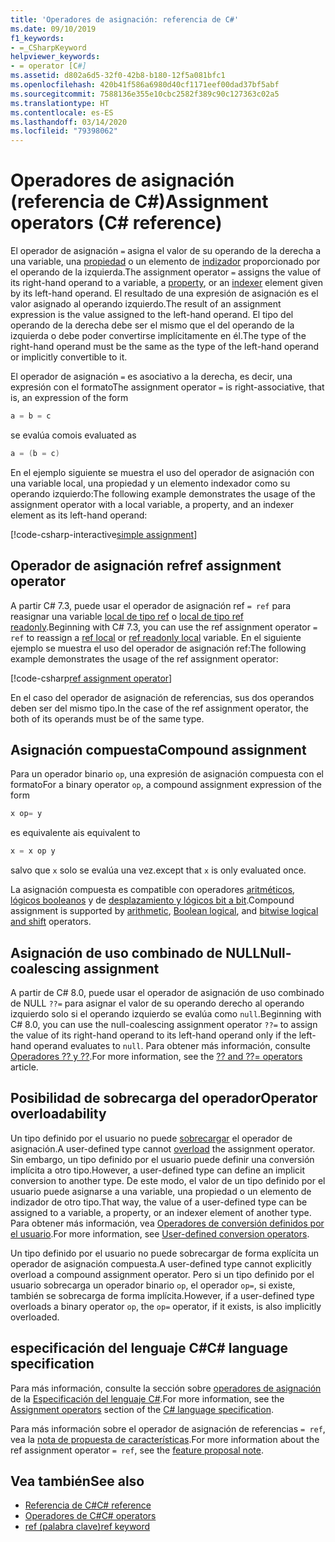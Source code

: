 ```yaml
---
title: 'Operadores de asignación: referencia de C#'
ms.date: 09/10/2019
f1_keywords:
- =_CSharpKeyword
helpviewer_keywords:
- = operator [C#]
ms.assetid: d802a6d5-32f0-42b8-b180-12f5a081bfc1
ms.openlocfilehash: 420b41f586a6980d40cf1171eef00dad37bf5abf
ms.sourcegitcommit: 7588136e355e10cbc2582f389c90c127363c02a5
ms.translationtype: HT
ms.contentlocale: es-ES
ms.lasthandoff: 03/14/2020
ms.locfileid: "79398062"
---
```

# <a name="assignment-operators-c-reference"></a><span data-ttu-id="3a7e3-102">Operadores de asignación (referencia de C#)</span><span class="sxs-lookup"><span data-stu-id="3a7e3-102">Assignment operators (C# reference)</span></span>

<span data-ttu-id="3a7e3-103">El operador de asignación `=` asigna el valor de su operando de la derecha a una variable, una [propiedad](../../programming-guide/classes-and-structs/properties.md) o un elemento de [indizador](../../programming-guide/indexers/index.md) proporcionado por el operando de la izquierda.</span><span class="sxs-lookup"><span data-stu-id="3a7e3-103">The assignment operator `=` assigns the value of its right-hand operand to a variable, a [property](../../programming-guide/classes-and-structs/properties.md), or an [indexer](../../programming-guide/indexers/index.md) element given by its left-hand operand.</span></span> <span data-ttu-id="3a7e3-104">El resultado de una expresión de asignación es el valor asignado al operando izquierdo.</span><span class="sxs-lookup"><span data-stu-id="3a7e3-104">The result of an assignment expression is the value assigned to the left-hand operand.</span></span> <span data-ttu-id="3a7e3-105">El tipo del operando de la derecha debe ser el mismo que el del operando de la izquierda o debe poder convertirse implícitamente en él.</span><span class="sxs-lookup"><span data-stu-id="3a7e3-105">The type of the right-hand operand must be the same as the type of the left-hand operand or implicitly convertible to it.</span></span>

<span data-ttu-id="3a7e3-106">El operador de asignación `=` es asociativo a la derecha, es decir, una expresión con el formato</span><span class="sxs-lookup"><span data-stu-id="3a7e3-106">The assignment operator `=` is right-associative, that is, an expression of the form</span></span>

```csharp
a = b = c
```

<span data-ttu-id="3a7e3-107">se evalúa como</span><span class="sxs-lookup"><span data-stu-id="3a7e3-107">is evaluated as</span></span>

```csharp
a = (b = c)
```

<span data-ttu-id="3a7e3-108">En el ejemplo siguiente se muestra el uso del operador de asignación con una variable local, una propiedad y un elemento indexador como su operando izquierdo:</span><span class="sxs-lookup"><span data-stu-id="3a7e3-108">The following example demonstrates the usage of the assignment operator with a local variable, a property, and an indexer element as its left-hand operand:</span></span>

[!code-csharp-interactive[simple assignment](snippets/AssignmentOperator.cs#Simple)]

## <a name="ref-assignment-operator"></a><span data-ttu-id="3a7e3-109">Operador de asignación ref</span><span class="sxs-lookup"><span data-stu-id="3a7e3-109">ref assignment operator</span></span>

<span data-ttu-id="3a7e3-110">A partir C# 7.3, puede usar el operador de asignación ref `= ref` para reasignar una variable [local de tipo ref](../keywords/ref.md#ref-locals) o [local de tipo ref readonly](../keywords/ref.md#ref-readonly-locals).</span><span class="sxs-lookup"><span data-stu-id="3a7e3-110">Beginning with C# 7.3, you can use the ref assignment operator `= ref` to reassign a [ref local](../keywords/ref.md#ref-locals) or [ref readonly local](../keywords/ref.md#ref-readonly-locals) variable.</span></span> <span data-ttu-id="3a7e3-111">En el siguiente ejemplo se muestra el uso del operador de asignación ref:</span><span class="sxs-lookup"><span data-stu-id="3a7e3-111">The following example demonstrates the usage of the ref assignment operator:</span></span>

[!code-csharp[ref assignment operator](snippets/AssignmentOperator.cs#RefAssignment)]

<span data-ttu-id="3a7e3-112">En el caso del operador de asignación de referencias, sus dos operandos deben ser del mismo tipo.</span><span class="sxs-lookup"><span data-stu-id="3a7e3-112">In the case of the ref assignment operator, the both of its operands must be of the same type.</span></span>

## <a name="compound-assignment"></a><span data-ttu-id="3a7e3-113">Asignación compuesta</span><span class="sxs-lookup"><span data-stu-id="3a7e3-113">Compound assignment</span></span>

<span data-ttu-id="3a7e3-114">Para un operador binario `op`, una expresión de asignación compuesta con el formato</span><span class="sxs-lookup"><span data-stu-id="3a7e3-114">For a binary operator `op`, a compound assignment expression of the form</span></span>

```csharp
x op= y
```

<span data-ttu-id="3a7e3-115">es equivalente a</span><span class="sxs-lookup"><span data-stu-id="3a7e3-115">is equivalent to</span></span>

```csharp
x = x op y
```

<span data-ttu-id="3a7e3-116">salvo que `x` solo se evalúa una vez.</span><span class="sxs-lookup"><span data-stu-id="3a7e3-116">except that `x` is only evaluated once.</span></span>

<span data-ttu-id="3a7e3-117">La asignación compuesta es compatible con operadores [aritméticos](arithmetic-operators.md#compound-assignment), [lógicos booleanos](boolean-logical-operators.md#compound-assignment) y de [desplazamiento y lógicos bit a bit](bitwise-and-shift-operators.md#compound-assignment).</span><span class="sxs-lookup"><span data-stu-id="3a7e3-117">Compound assignment is supported by [arithmetic](arithmetic-operators.md#compound-assignment), [Boolean logical](boolean-logical-operators.md#compound-assignment), and [bitwise logical and shift](bitwise-and-shift-operators.md#compound-assignment) operators.</span></span>

## <a name="null-coalescing-assignment"></a><span data-ttu-id="3a7e3-118">Asignación de uso combinado de NULL</span><span class="sxs-lookup"><span data-stu-id="3a7e3-118">Null-coalescing assignment</span></span>

<span data-ttu-id="3a7e3-119">A partir de C# 8.0, puede usar el operador de asignación de uso combinado de NULL `??=` para asignar el valor de su operando derecho al operando izquierdo solo si el operando izquierdo se evalúa como `null`.</span><span class="sxs-lookup"><span data-stu-id="3a7e3-119">Beginning with C# 8.0, you can use the null-coalescing assignment operator `??=` to assign the value of its right-hand operand to its left-hand operand only if the left-hand operand evaluates to `null`.</span></span> <span data-ttu-id="3a7e3-120">Para obtener más información, consulte [Operadores ?? y ??](null-coalescing-operator.md).</span><span class="sxs-lookup"><span data-stu-id="3a7e3-120">For more information, see the [?? and ??= operators](null-coalescing-operator.md) article.</span></span>

## <a name="operator-overloadability"></a><span data-ttu-id="3a7e3-121">Posibilidad de sobrecarga del operador</span><span class="sxs-lookup"><span data-stu-id="3a7e3-121">Operator overloadability</span></span>

<span data-ttu-id="3a7e3-122">Un tipo definido por el usuario no puede [sobrecargar](operator-overloading.md) el operador de asignación.</span><span class="sxs-lookup"><span data-stu-id="3a7e3-122">A user-defined type cannot [overload](operator-overloading.md) the assignment operator.</span></span> <span data-ttu-id="3a7e3-123">Sin embargo, un tipo definido por el usuario puede definir una conversión implícita a otro tipo.</span><span class="sxs-lookup"><span data-stu-id="3a7e3-123">However, a user-defined type can define an implicit conversion to another type.</span></span> <span data-ttu-id="3a7e3-124">De este modo, el valor de un tipo definido por el usuario puede asignarse a una variable, una propiedad o un elemento de indizador de otro tipo.</span><span class="sxs-lookup"><span data-stu-id="3a7e3-124">That way, the value of a user-defined type can be assigned to a variable, a property, or an indexer element of another type.</span></span> <span data-ttu-id="3a7e3-125">Para obtener más información, vea [Operadores de conversión definidos por el usuario](user-defined-conversion-operators.md).</span><span class="sxs-lookup"><span data-stu-id="3a7e3-125">For more information, see [User-defined conversion operators](user-defined-conversion-operators.md).</span></span>

<span data-ttu-id="3a7e3-126">Un tipo definido por el usuario no puede sobrecargar de forma explícita un operador de asignación compuesta.</span><span class="sxs-lookup"><span data-stu-id="3a7e3-126">A user-defined type cannot explicitly overload a compound assignment operator.</span></span> <span data-ttu-id="3a7e3-127">Pero si un tipo definido por el usuario sobrecarga un operador binario `op`, el operador `op=`, si existe, también se sobrecarga de forma implícita.</span><span class="sxs-lookup"><span data-stu-id="3a7e3-127">However, if a user-defined type overloads a binary operator `op`, the `op=` operator, if it exists, is also implicitly overloaded.</span></span>

## <a name="c-language-specification"></a><span data-ttu-id="3a7e3-128">especificación del lenguaje C#</span><span class="sxs-lookup"><span data-stu-id="3a7e3-128">C# language specification</span></span>

<span data-ttu-id="3a7e3-129">Para más información, consulte la sección sobre [operadores de asignación](~/_csharplang/spec/expressions.md#assignment-operators) de la [Especificación del lenguaje C#](~/_csharplang/spec/introduction.md).</span><span class="sxs-lookup"><span data-stu-id="3a7e3-129">For more information, see the [Assignment operators](~/_csharplang/spec/expressions.md#assignment-operators) section of the [C# language specification](~/_csharplang/spec/introduction.md).</span></span>

<span data-ttu-id="3a7e3-130">Para más información sobre el operador de asignación de referencias `= ref`, vea la [nota de propuesta de características](~/_csharplang/proposals/csharp-7.3/ref-local-reassignment.md).</span><span class="sxs-lookup"><span data-stu-id="3a7e3-130">For more information about the ref assignment operator `= ref`, see the [feature proposal note](~/_csharplang/proposals/csharp-7.3/ref-local-reassignment.md).</span></span>

## <a name="see-also"></a><span data-ttu-id="3a7e3-131">Vea también</span><span class="sxs-lookup"><span data-stu-id="3a7e3-131">See also</span></span>

- [<span data-ttu-id="3a7e3-132">Referencia de C#</span><span class="sxs-lookup"><span data-stu-id="3a7e3-132">C# reference</span></span>](../index.md)
- [<span data-ttu-id="3a7e3-133">Operadores de C#</span><span class="sxs-lookup"><span data-stu-id="3a7e3-133">C# operators</span></span>](index.md)
- [<span data-ttu-id="3a7e3-134">ref (palabra clave)</span><span class="sxs-lookup"><span data-stu-id="3a7e3-134">ref keyword</span></span>](../keywords/ref.md)
